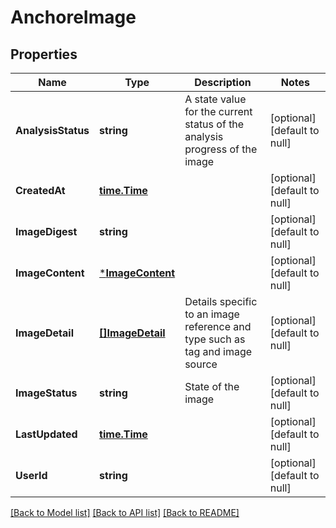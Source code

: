 # AnchoreImage

## Properties
Name | Type | Description | Notes
------------ | ------------- | ------------- | -------------
**AnalysisStatus** | **string** | A state value for the current status of the analysis progress of the image | [optional] [default to null]
**CreatedAt** | [**time.Time**](time.Time.md) |  | [optional] [default to null]
**ImageDigest** | **string** |  | [optional] [default to null]
**ImageContent** | [***ImageContent**](ImageContent.md) |  | [optional] [default to null]
**ImageDetail** | [**[]ImageDetail**](ImageDetail.md) | Details specific to an image reference and type such as tag and image source | [optional] [default to null]
**ImageStatus** | **string** | State of the image | [optional] [default to null]
**LastUpdated** | [**time.Time**](time.Time.md) |  | [optional] [default to null]
**UserId** | **string** |  | [optional] [default to null]

[[Back to Model list]](../README.md#documentation-for-models) [[Back to API list]](../README.md#documentation-for-api-endpoints) [[Back to README]](../README.md)


